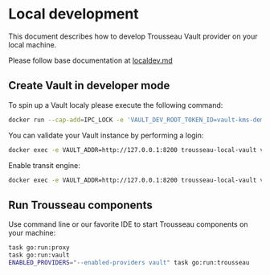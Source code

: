# Local development

This document describes how to develop Trousseau Vault provider on your local machine.

Please follow base documentation at [localdev.md](/../../localdev.md)

## Create Vault in developer mode

To spin up a Vault localy please execute the following command:

```bash
docker run --cap-add=IPC_LOCK -e 'VAULT_DEV_ROOT_TOKEN_ID=vault-kms-demo' -p 8200:8200 -d --name=trousseau-local-vault vault
```

You can validate your Vault instance by performing a login:

```bash
docker exec -e VAULT_ADDR=http://127.0.0.1:8200 trousseau-local-vault vault login vault-kms-demo  
```

Enable transit engine:
```bash
docker exec -e VAULT_ADDR=http://127.0.0.1:8200 trousseau-local-vault vault secrets enable transit
```

## Run Trousseau components

Use command line or our favorite IDE to start Trousseau components on your machine:

```bash
task go:run:proxy
task go:run:vault
ENABLED_PROVIDERS="--enabled-providers vault" task go:run:trousseau
```
